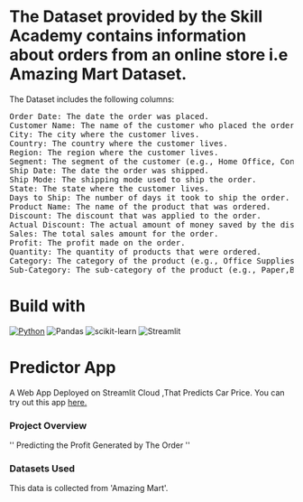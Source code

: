 # The Dataset  provided by the Skill Academy contains information about orders from an online store i.e Amazing Mart Dataset.     

The Dataset includes the following columns:
<pre>
Order Date: The date the order was placed.
Customer Name: The name of the customer who placed the order.
City: The city where the customer lives.
Country: The country where the customer lives.
Region: The region where the customer lives.
Segment: The segment of the customer (e.g., Home Office, Consumer, and Corporate, etc.).
Ship Date: The date the order was shipped.
Ship Mode: The shipping mode used to ship the order.
State: The state where the customer lives.
Days to Ship: The number of days it took to ship the order.
Product Name: The name of the product that was ordered.
Discount: The discount that was applied to the order.
Actual Discount: The actual amount of money saved by the discount.
Sales: The total sales amount for the order.
Profit: The profit made on the order.
Quantity: The quantity of products that were ordered.
Category: The category of the product (e.g., Office Supplies, Furniture, and Technology, etc.).
Sub-Category: The sub-category of the product (e.g., Paper,Bookcases,Machines, etc.).
</pre>


# Build with
[![Python](https://img.shields.io/badge/python-3670A0?style=for-the-badge&logo=python&logoColor=ffdd54)](https://www.python.org/downloads/release/python-380/)
![Pandas](https://img.shields.io/badge/pandas-%23150458.svg?style=for-the-badge&logo=pandas&logoColor=white)
![scikit-learn](https://img.shields.io/badge/scikit--learn-%23F7931E.svg?style=for-the-badge&logo=scikit-learn&logoColor=white)
![Streamlit](https://img.shields.io/static/v1?style=for-the-badge&message=Streamlit&color=FF4B4B&logo=Streamlit&logoColor=FFFFFF&label=)
# Predictor App

A Web App Deployed on Streamlit Cloud ,That Predicts Car Price.
You can try out this app [here.](https://iamgopinathbehera-data-science-capstone-project-app-jbazy8.streamlit.app/)

### Project Overview
 
'' Predicting the Profit Generated by The Order ''


### Datasets Used

This data is collected from 'Amazing Mart'.
